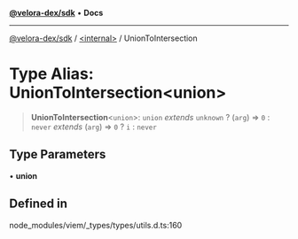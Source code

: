 [**@velora-dex/sdk**](../../README.md) • **Docs**

***

[@velora-dex/sdk](../../globals.md) / [\<internal\>](../README.md) / UnionToIntersection

# Type Alias: UnionToIntersection\<union\>

> **UnionToIntersection**\<`union`\>: `union` *extends* `unknown` ? (`arg`) => `0` : `never` *extends* (`arg`) => `0` ? `i` : `never`

## Type Parameters

• **union**

## Defined in

node\_modules/viem/\_types/types/utils.d.ts:160
